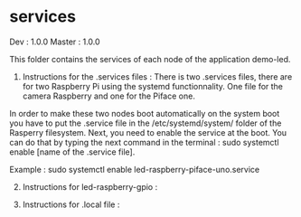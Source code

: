 services
=============

Dev    : 1.0.0
Master : 1.0.0

This folder contains the services of each node of the application demo-led.

1) Instructions for the .services files :
There is two .services files, there are for two Raspberry Pi using the systemd
functionnality.
One file for the camera Raspberry and one for the Piface one.

In order to make these two nodes boot automatically on the system boot you have
to put the .service file in the /etc/systemd/system/ folder of the Rasperry
filesystem.
Next, you need to enable the service at the boot. You can do that by typing the
next command in the terminal : sudo systemctl enable [name of the .service file].

Example : sudo systemctl enable led-raspberry-piface-uno.service

2) Instructions for led-raspberry-gpio :


3) Instructions for .local file :
